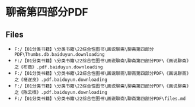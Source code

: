 # 聊斋第四部分PDF

## Files

- `F:/【01分类书籍】\分类书籍\22综合性图书\画说聊斋\聊斋第四部分PDF\Thumbs.db.baiduyun.downloading`
- `F:/【01分类书籍】\分类书籍\22综合性图书\画说聊斋\聊斋第四部分PDF\《画说聊斋》之《布商》.pdf.baiduyun.downloading`
- `F:/【01分类书籍】\分类书籍\22综合性图书\画说聊斋\聊斋第四部分PDF\《画说聊斋》之《褚遂良》.pdf.baiduyun.downloading`
- `F:/【01分类书籍】\分类书籍\22综合性图书\画说聊斋\聊斋第四部分PDF\《画说聊斋》之《陈云栖》.pdf.baiduyun.downloading`
- `F:/【01分类书籍】\分类书籍\22综合性图书\画说聊斋\聊斋第四部分PDF\files.md`
